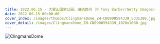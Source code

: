 ```yaml
---
title: 2022.06.15 - 大雾山国家公园，田纳西州 (© Tony Barber/Getty Images)
date: 2022.06.15 00:00:00
cover_index: /images/thumbs/ClingmansDome_ZH-CN0900594339_533x300.jpg
cover_detail: /images/ClingmansDome_ZH-CN0900594339_1920x1080.jpg
---
```


![ClingmansDome](/images/ClingmansDome_ZH-CN0900594339_1920x1080.jpg)
